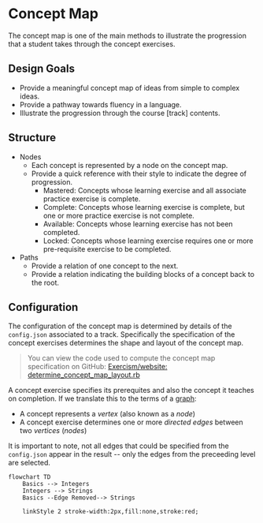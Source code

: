 # Concept Map

The concept map is one of the main methods to illustrate the progression that a student takes through the concept exercises.

## Design Goals

- Provide a meaningful concept map of ideas from simple to complex ideas.
- Provide a pathway towards fluency in a language.
- Illustrate the progression through the course [track] contents.

## Structure

- Nodes
  - Each concept is represented by a node on the concept map.
  - Provide a quick reference with their style to indicate the degree of progression.
    - Mastered: Concepts whose learning exercise and all associate practice exercise is complete.
    - Complete: Concepts whose learning exercise is complete, but one or more practice exercise is not complete.
    - Available: Concepts whose learning exercise has not been completed.
    - Locked: Concepts whose learning exercise requires one or more pre-requisite exercise to be completed.
- Paths
  - Provide a relation of one concept to the next.
  - Provide a relation indicating the building blocks of a concept back to the root.

## Configuration

The configuration of the concept map is determined by details of the `config.json` associated to a track.
Specifically the specification of the concept exercises determines the shape and layout of the concept map.

> You can view the code used to compute the concept map specification on GitHub: [Exercism/website: determine_concept_map_layout.rb][github-concept-code]

A concept exercise specifies its prerequites and also the concept it teaches on completion.
If we translate this to the terms of a [graph][wikipedia-graph]:
- A concept represents a _vertex_ (also known as a _node_)
- A concept exercise determines one or more _directed edges_ between two _vertices_ (_nodes_)

It is important to note, not all edges that could be specified from the `config.json` appear in the result -- only the edges from the preceeding level are selected.

```mermaid
flowchart TD
    Basics --> Integers
    Integers --> Strings
    Basics --Edge Removed--> Strings

    linkStyle 2 stroke-width:2px,fill:none,stroke:red;
```

[github-concept-code]: https://github.com/exercism/website/blob/main/app/commands/track/determine_concept_map_layout.rb
[wikipedia-graph]: https://en.wikipedia.org/wiki/Graph_(discrete_mathematics)
